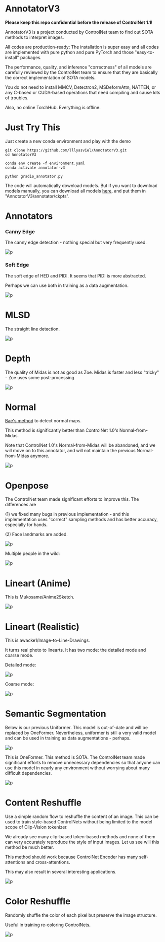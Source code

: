 # AnnotatorV3

**Please keep this repo confidential before the release of ControlNet 1.1!**

AnnotatorV3 is a project conducted by ControlNet team to find out SOTA methods to interpret images.

All codes are production-ready: The installation is super easy and all codes are implemented with pure python and pure PyTorch and those "easy-to-install" packages.

The performance, quality, and inference "correctness" of all models are carefully reviewed by the ControlNet team to ensure that they are basically the correct implementation of SOTA models.

You do not need to install MMCV, Detectron2, MSDeformAttn, NATTEN, or any C-based or CUDA-based operations that need compiling and cause lots of troubles.

Also, no online TorchHub. Everything is offline.

# Just Try This

Just create a new conda environment and play with the demo

    git clone https://github.com/lllyasviel/AnnotatorV3.git
    cd AnnotatorV3    

    conda env create -f environment.yaml
    conda activate annotator-v3
    
    python gradio_annotator.py

The code will automatically download models. But if you want to download models manually, you can download all models [here](https://huggingface.co/lllyasviel/Annotators/tree/main), and put them in "AnnotatorV3\annotator\ckpts".

# Annotators

### Canny Edge

The canny edge detection - nothing special but very frequently used.

![p](github_misc/1.png)

### Soft Edge

The soft edge of HED and PIDI. It seems that PIDI is more abstracted. 

Perhaps we can use both in training as a data augmentation.

![p](github_misc/2.png)

# MLSD

The straight line detection.

![p](github_misc/3.png)

# Depth

The quality of Midas is not as good as Zoe. Midas is faster and less "tricky" - Zoe uses some post-processing.

![p](github_misc/4.png)

# Normal

[Bae's method](https://github.com/baegwangbin/surface_normal_uncertainty) to detect normal maps.

This method is significantly better than ControlNet 1.0's Normal-from-Midas.

Note that ControlNet 1.0's Normal-from-Midas will be abandoned, and we will move on to this annotator, and will not maintain the previous Normal-from-Midas anymore.

![p](github_misc/5.png)

# Openpose

The ControlNet team made significant efforts to improve this. The differences are

(1) we fixed many bugs in previous implementation - and this implementation uses "correct" sampling methods and has better accuracy, especially for hands.

(2) Face landmarks are added.

![p](github_misc/6.png)

Multiple people in the wild:

![p](github_misc/6b.png)

# Lineart (Anime)

This is Mukosame/Anime2Sketch.

![p](github_misc/7.png)

# Lineart (Realistic)

This is awacke1/Image-to-Line-Drawings.

It turns real photo to linearts. It has two mode: the detailed mode and coarse mode.

Detailed mode:

![p](github_misc/8.png)

Coarse mode:

![p](github_misc/9.png)

# Semantic Segmentation

Below is our previous Uniformer. This model is out-of-date and will be replaced by OneFormer. Nevertheless, uniformer is still a very valid model and can be used in training as data augmentations - perhaps.

![p](github_misc/10.png)

This is OneFormer. This method is SOTA. The ControlNet team made significant efforts to remove unnecessary dependencies so that anyone can use this model in nearly any environment without worrying about many difficult dependencies.

![p](github_misc/11.png)

# Content Reshuffle

Use a simple random flow to reshuffle the content of an image. This can be used to train style-based ControlNets without being limited to the model scope of Clip-Vision tokenizer. 

We already see many clip-based token-based methods and none of them can very accurately reproduce the style of input images. Let us see will this method be much better.

This method should work because ControlNet Encoder has many self-attentions and cross-attentions.

This may also result in several interesting applications.

![p](github_misc/12.png)


# Color Reshuffle

Randomly shuffle the color of each pixel but preserve the image structure. 

Useful in training re-coloring ControlNets.

![p](github_misc/14.png)
